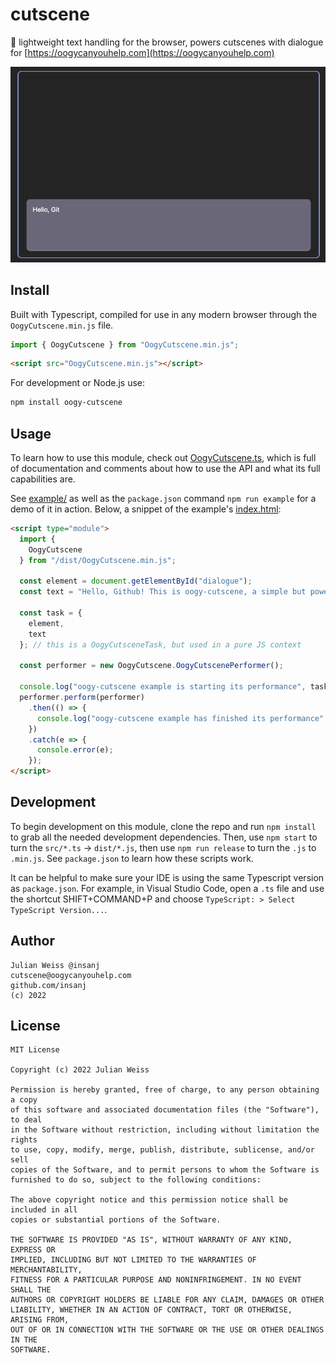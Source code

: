 
# cutscene

🎥 lightweight text handling for the browser, powers cutscenes with dialogue for [https://oogycanyouhelp.com](https://oogycanyouhelp.com)

![](example/example.gif)

## Install

Built with Typescript, compiled for use in any modern browser through the `OogyCutscene.min.js` file.

```js
import { OogyCutscene } from "OogyCutscene.min.js";
```

```html
<script src="OogyCutscene.min.js"></script>
```

For development or Node.js use:

```bash
npm install oogy-cutscene
```


## Usage

To learn how to use this module, check out [OogyCutscene.ts](src/OogyCutscene.ts), which is full of documentation and comments about how to use the API and what its full capabilities are.

See [example/](example/) as well as the `package.json` command `npm run example` for a demo of it in action. Below, a snippet of the example's [index.html](example/index.html):

```html
<script type="module">
  import { 
    OogyCutscene
  } from "/dist/OogyCutscene.min.js";

  const element = document.getElementById("dialogue");
  const text = "Hello, Github! This is oogy-cutscene, a simple but powerful tool for web-based video games.";
  
  const task = {
    element,
    text
  }; // this is a OogyCutsceneTask, but used in a pure JS context

  const performer = new OogyCutscene.OogyCutscenePerformer();

  console.log("oogy-cutscene example is starting its performance", task, performer);
  performer.perform(performer)
    .then(() => {
      console.log("oogy-cutscene example has finished its performance", performer);
    })
    .catch(e => {
      console.error(e);
    });
</script>
```

## Development

To begin development on this module, clone the repo and run `npm install` to grab all the needed development dependencies. Then, use `npm start` to turn the `src/*.ts` -> `dist/*.js`, then use `npm run release` to turn the `.js` to `.min.js`. See `package.json` to learn how these scripts work.

It can be helpful to make sure your IDE is using the same Typescript version as `package.json`. For example, in Visual Studio Code, open a `.ts` file and use the shortcut SHIFT+COMMAND+P and choose `TypeScript: > Select TypeScript Version...`.


## Author

```
Julian Weiss @insanj
cutscene@oogycanyouhelp.com
github.com/insanj
(c) 2022
```


## License

```
MIT License

Copyright (c) 2022 Julian Weiss

Permission is hereby granted, free of charge, to any person obtaining a copy
of this software and associated documentation files (the "Software"), to deal
in the Software without restriction, including without limitation the rights
to use, copy, modify, merge, publish, distribute, sublicense, and/or sell
copies of the Software, and to permit persons to whom the Software is
furnished to do so, subject to the following conditions:

The above copyright notice and this permission notice shall be included in all
copies or substantial portions of the Software.

THE SOFTWARE IS PROVIDED "AS IS", WITHOUT WARRANTY OF ANY KIND, EXPRESS OR
IMPLIED, INCLUDING BUT NOT LIMITED TO THE WARRANTIES OF MERCHANTABILITY,
FITNESS FOR A PARTICULAR PURPOSE AND NONINFRINGEMENT. IN NO EVENT SHALL THE
AUTHORS OR COPYRIGHT HOLDERS BE LIABLE FOR ANY CLAIM, DAMAGES OR OTHER
LIABILITY, WHETHER IN AN ACTION OF CONTRACT, TORT OR OTHERWISE, ARISING FROM,
OUT OF OR IN CONNECTION WITH THE SOFTWARE OR THE USE OR OTHER DEALINGS IN THE
SOFTWARE.
```